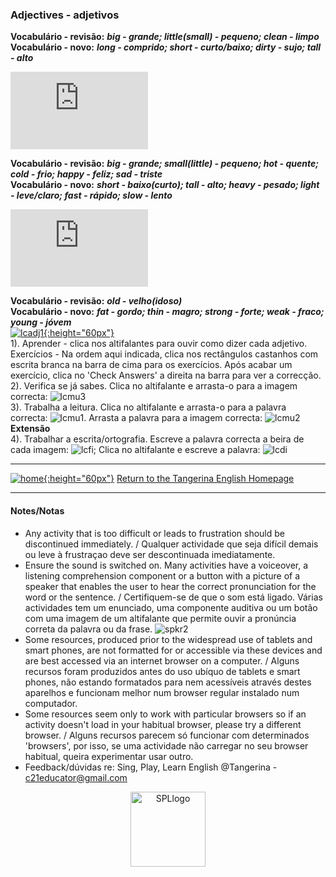 ### Adjectives - adjetivos

**Vocabulário - revisão:** ***big - grande; little(small) - pequeno; clean - limpo***  
**Vocabulário - novo:** ***long - comprido; short - curto/baixo; dirty - sujo; tall - alto***  
<iframe width="220" height="124" src="https://www.youtube.com/embed/3JZi2oDvPs4" title="YouTube video player" frameborder="0" allow="accelerometer; autoplay; clipboard-write; encrypted-media; gyroscope; picture-in-picture; web-share" allowfullscreen></iframe>  

**Vocabulário - revisão:** ***big - grande; small(little) - pequeno; hot - quente; cold - frio; happy - feliz; sad - triste***   
**Vocabulário - novo:** ***short - baixo(curto); tall - alto; heavy - pesado; light - leve/claro; fast - rápido; slow - lento***  
<iframe width="220" height="124" src="https://www.youtube.com/embed/Qfl9m0sff-4?start=97" title="YouTube video player" frameborder="0" allow="accelerometer; autoplay; clipboard-write; encrypted-media; gyroscope; picture-in-picture; web-share" allowfullscreen></iframe>    

**Vocabulário - revisão:** ***old - velho(idoso)***  
**Vocabulário - novo:** ***fat - gordo; thin - magro; strong - forte; weak - fraco; young - jóvem***  
[![lcadj1](https://1blockatatime.github.io/English/images2/lcadj1.png){:height="60px"}](https://www.learningchocolate.com/content/describing-people)  
1). Aprender - clica nos altifalantes para ouvir como dizer cada adjetivo.  
Exercícios - Na ordem aqui indicada, clica nos rectângulos castanhos com escrita branca na barra de cima para os exercícios. Após acabar um exercício, clica no 'Check Answers' a direita na barra para ver a correcção.   
2). Verifica se já sabes. Clica no altifalante e arrasta-o para a imagem correcta: ![lcmu3](https://1blockatatime.github.io/English/images2/lcmu3.PNG)  
3). Trabalha a leitura. Clica no altifalante e arrasta-o para a palavra correcta: ![lcmu1](https://1blockatatime.github.io/English/images2/lcmu1.PNG). Arrasta a palavra para a imagem correcta: ![lcmu2](https://1blockatatime.github.io/English/images2/lcmu2.PNG)  
**Extensão**  
4). Trabalhar a escrita/ortografia. Escreve a palavra correcta a beira de cada imagem: ![lcfi](https://1blockatatime.github.io/English/images2/lcfi.PNG); Clica no altifalante e escreve a palavra: ![lcdi](https://1blockatatime.github.io/English/images2/lcdi.PNG)   

***
[![home](https://1blockatatime.github.io/English/images/home.png){:height="60px"}](https://tangerina-pt.github.io/English) [Return to the Tangerina English Homepage](https://tangerina-pt.github.io/English)  

***

#### Notes/Notas
* Any activity that is too difficult or leads to frustration should be discontinued immediately. / Qualquer actividade que seja difícil demais ou leve à frustraçao deve ser descontinuada imediatamente.
* Ensure the sound is switched on. Many activities have a voiceover, a listening comprehension component or a button with a picture of a speaker that enables the user to hear the correct pronunciation for the word or the sentence. / Certifiquem-se de que o som está ligado. Várias actividades tem um enunciado, uma componente auditiva ou um botão com uma imagem de um altifalante que permite ouvir a pronúncia correta da palavra ou da frase. ![spkr2](/images/spkr2.PNG)
* Some resources, produced prior to the widespread use of tablets and smart phones, are not formatted for or accessible via these devices and are best accessed via an internet browser on a computer. / Alguns recursos foram produzidos antes do uso ubíquo de tablets e smart phones, não estando formatados para nem acessíveis através destes aparelhos e funcionam melhor num browser regular instalado num computador.
* Some resources seem only to work with particular browsers so if an activity doesn't load in your habitual browser, please try a different browser. / Alguns recursos parecem só funcionar com determinados 'browsers', por isso, se uma actividade não carregar no seu browser habitual, queira experimentar usar outro.
* Feedback/dúvidas re: Sing, Play, Learn English @Tangerina - c21educator@gmail.com  
<p align="center">
<img width="120" src="https://1blockatatime.github.io/English/images2/spl_logo.png" alt="SPLlogo">
</p>

